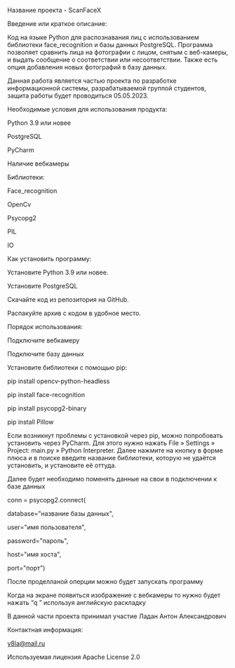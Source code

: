 ﻿Название проекта - ScanFaceX

Введение или краткое описание:

Код на языке Python для распознавания лиц с использованием библиотеки face\_recognition и базы данных PostgreSQL. Программа позволяет сравнить лица на фотографии с лицом, снятым с веб-камеры, и выдать сообщение о соответствии или несоответствии. Также есть опция добавления новых фотографий в базу данных.

Данная работа является частью проекта по разработке информационной системы, разрабатываемой группой студентов, защита работы будет проводиться 05.05.2023.


Необходимые условия для использования продукта:

Python 3.9 или новее

PostgreSQL

PyCharm

Наличие вебкамеры

Библиотеки:

Face\_recognition

OpenCv

Psycopg2

PIL

IO

Как установить программу:

Установите Python 3.9 или новее.

Установите PostgreSQL

Скачайте код из репозитория на GitHub.

Распакуйте архив с кодом в удобное место.

Порядок использования:

Подключите вебкамеру

Подключите базу данных

Установите библиотеки с помощью pip:

pip install opencv-python-headless

pip install face-recognition

pip install psycopg2-binary

pip install Pillow

Если возникнут проблемы с установкой через pip, можно попробовать установить через PyCharm. Для этого нужно нажать File » Settings » Project: main.py » Python Interpreter. Далее нажмите на кнопку в форме плюса и в поиске введите название библиотеки, которую не удаётся установить, и установите её оттуда.

Далее будет необходимо поменять данные на свои в подключении к базе данных

conn = psycopg2.connect(

database="название базы данных",

user="имя пользователя",

password="пароль",

host="имя хоста",

port="порт")

После проделланой оперции можно будет запускать программу

Когда на экране появиться изображение с вебкамеры то нужно будет нажать “q ” используя английскую раскладку

В данной части проекта принимал участие Ладан Антон Александрович

Контактная информация:

y8la@mail.ru

Используемая лицензия Apache License 2.0

